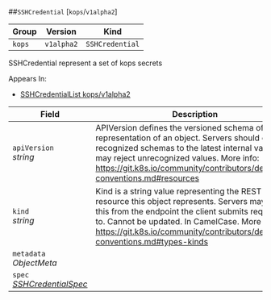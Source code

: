 ##`SSHCredential` [`kops`/`v1alpha2`]

Group        | Version     | Kind
------------ | ---------- | -----------
`kops` | `v1alpha2` | `SSHCredential`



SSHCredential represent a set of kops secrets

<aside class="notice">
Appears In:

<ul> 
<li><a href="#sshcredentiallist-v1alpha2-kops">SSHCredentialList kops/v1alpha2</a></li>
</ul></aside>

Field        | Description
------------ | -----------
`apiVersion`<br /> *string*    | APIVersion defines the versioned schema of this representation of an object. Servers should convert recognized schemas to the latest internal value, and may reject unrecognized values. More info: https://git.k8s.io/community/contributors/devel/api-conventions.md#resources
`kind`<br /> *string*    | Kind is a string value representing the REST resource this object represents. Servers may infer this from the endpoint the client submits requests to. Cannot be updated. In CamelCase. More info: https://git.k8s.io/community/contributors/devel/api-conventions.md#types-kinds
`metadata`<br /> *ObjectMeta*    | 
`spec`<br /> *[SSHCredentialSpec](#sshcredentialspec-v1alpha2-kops)*    | 

